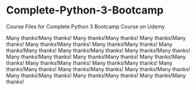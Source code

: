 # Complete-Python-3-Bootcamp
Course Files for Complete Python 3 Bootcamp Course on Udemy

Many thanks!Many thanks!
Many thanks!Many thanks!
Many thanks!Many thanks!
Many thanks!Many thanks!
Many thanks!Many thanks!
Many thanks!Many thanks!
Many thanks!Many thanks!
Many thanks!Many thanks!
Many thanks!Many thanks!
Many thanks!Many thanks!
Many thanks!Many thanks!
Many thanks!Many thanks!
Many thanks!Many thanks!
Many thanks!Many thanks!
Many thanks!Many thanks!
Many thanks!Many thanks!
Many thanks!Many thanks!
Many thanks!Many thanks!
Many thanks!Many thanks!

